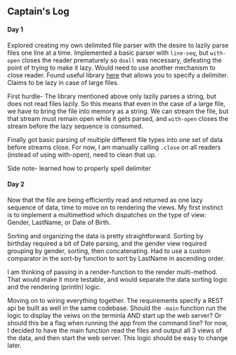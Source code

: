 ## Captain's Log

#### Day 1
Explored creating my own delimited file parser with the desire to lazily parse files one line at a time.
Implemented a basic parser with `line-seq`, but `with-open` closes the reader prematurely so `doall` was necessary,
defeating the point of trying to make it lazy.  Would need to use another mechanism to close reader.
Found useful library [here](https://github.com/davidsantiago/clojure-csv) that allows you to specify a delimiter. 
Claims to be lazy in case of large files.

First hurdle- The library mentioned above only lazily parses a string, but does not read files lazily.  So this means
 that even in the case of a large file, we have to bring the file into memory as a string. We can stream the file, but 
 that stream must remain open while it gets parsed, and `with-open` closes the stream before the lazy sequence is 
 consumed.  
 
Finally got basic parsing of multiple different file types into one set of data before streams close.
For now, I am manually calling `.close` on all readers (instead of using with-open), need to clean
that up.

Side note- learned how to properly spell delimiter

#### Day 2

Now that the file are being efficiently read and returned as one lazy sequence of data, time to move on to rendering the
views.  My first instinct is to implement a multimethod which dispatches on the type of view: Gender, LastName, 
or Date of Birth.  

Sorting and organizing the data is pretty straightforward.  Sorting by birthday required a bit of Date parsing, and 
the gender view required grouping by gender, sorting, then concatenating.  Had to use a custom comparator in the sort-by
function to sort by LastName in ascending order.  

I am thinking of passing in a render-function to the render multi-method.  That would make it more testable, and would 
separate the data sorting logic and the rendering (println) logic.  

Moving on to wiring everything together. The requirements specify a REST api 
be built as well in the same codebase.  Should the `-main` function run the 
logic to display the veiws on the terminla AND start up the web server? Or 
should this be a flag when running the app from the command line?  for now, I
 decided to have the main function read the files and output all 3 views of 
 the data, and then start the web server.  This logic should be easy to 
 change later.